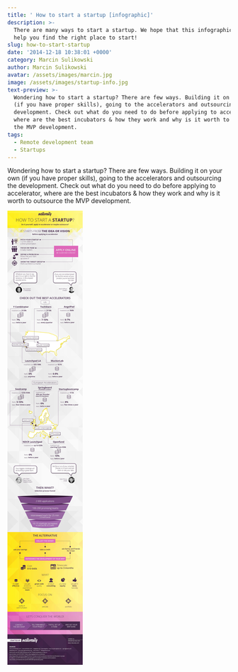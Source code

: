 ```yaml
---
title: ' How to start a startup [infographic]'
description: >-
  There are many ways to start a startup. We hope that this infographic will
  help you find the right place to start!
slug: how-to-start-startup
date: '2014-12-18 10:38:01 +0000'
category: Marcin Sulikowski
author: Marcin Sulikowski
avatar: /assets/images/marcin.jpg
image: /assets/images/startup-info.jpg
text-preview: >-
  Wondering how to start a startup? There are few ways. Building it on your own
  (if you have proper skills), going to the accelerators and outsourcing the
  development. Check out what do you need to do before applying to accelerator,
  where are the best incubators & how they work and why is it worth to outsource
  the MVP development.
tags:
  - Remote development team
  - Startups
---
```


Wondering how to start a startup? There are few ways. Building it on your own (if you have proper skills), going to the accelerators and outsourcing the development. Check out what do you need to do before applying to accelerator, where are the best incubators & how they work and why is it worth to outsource the MVP development.



![infostartup](/assets/images/info-startup.jpg "Info-startup")
